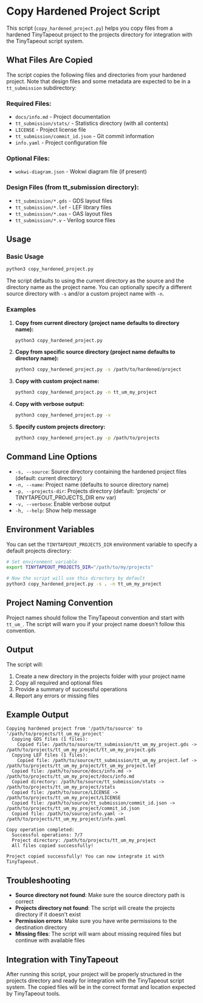 # Copy Hardened Project Script

This script (`copy_hardened_project.py`) helps you copy files from a hardened TinyTapeout project to the projects directory for integration with the TinyTapeout script system.

## What Files Are Copied

The script copies the following files and directories from your hardened project. Note that design files and some metadata are expected to be in a `tt_submission` subdirectory:

### Required Files:
- `docs/info.md` - Project documentation
- `tt_submission/stats/` - Statistics directory (with all contents)
- `LICENSE` - Project license file
- `tt_submission/commit_id.json` - Git commit information
- `info.yaml` - Project configuration file

### Optional Files:
- `wokwi-diagram.json` - Wokwi diagram file (if present)

### Design Files (from tt_submission directory):
- `tt_submission/*.gds` - GDS layout files
- `tt_submission/*.lef` - LEF library files
- `tt_submission/*.oas` - OAS layout files
- `tt_submission/*.v` - Verilog source files

## Usage

### Basic Usage
```bash
python3 copy_hardened_project.py
```

The script defaults to using the current directory as the source and the directory name as the project name. You can optionally specify a different source directory with `-s` and/or a custom project name with `-n`.

### Examples

1. **Copy from current directory (project name defaults to directory name):**
   ```bash
   python3 copy_hardened_project.py
   ```

2. **Copy from specific source directory (project name defaults to directory name):**
   ```bash
   python3 copy_hardened_project.py -s /path/to/hardened/project
   ```

3. **Copy with custom project name:**
   ```bash
   python3 copy_hardened_project.py -n tt_um_my_project
   ```

4. **Copy with verbose output:**
   ```bash
   python3 copy_hardened_project.py -v
   ```

5. **Specify custom projects directory:**
   ```bash
   python3 copy_hardened_project.py -p /path/to/projects
   ```

## Command Line Options

- `-s, --source`: Source directory containing the hardened project files (default: current directory)
- `-n, --name`: Project name (defaults to source directory name)
- `-p, --projects-dir`: Projects directory (default: 'projects' or TINYTAPEOUT_PROJECTS_DIR env var)
- `-v, --verbose`: Enable verbose output
- `-h, --help`: Show help message

## Environment Variables

You can set the `TINYTAPEOUT_PROJECTS_DIR` environment variable to specify a default projects directory:

```bash
# Set environment variable
export TINYTAPEOUT_PROJECTS_DIR="/path/to/my/projects"

# Now the script will use this directory by default
python3 copy_hardened_project.py -s . -n tt_um_my_project
```

## Project Naming Convention

Project names should follow the TinyTapeout convention and start with `tt_um_`. The script will warn you if your project name doesn't follow this convention.

## Output

The script will:
1. Create a new directory in the projects folder with your project name
2. Copy all required and optional files
3. Provide a summary of successful operations
4. Report any errors or missing files

## Example Output

```
Copying hardened project from '/path/to/source' to '/path/to/projects/tt_um_my_project'
  Copying GDS files (1 files):
    Copied file: /path/to/source/tt_submission/tt_um_my_project.gds -> /path/to/projects/tt_um_my_project/tt_um_my_project.gds
  Copying LEF files (1 files):
    Copied file: /path/to/source/tt_submission/tt_um_my_project.lef -> /path/to/projects/tt_um_my_project/tt_um_my_project.lef
  Copied file: /path/to/source/docs/info.md -> /path/to/projects/tt_um_my_project/docs/info.md
  Copied directory: /path/to/source/tt_submission/stats -> /path/to/projects/tt_um_my_project/stats
  Copied file: /path/to/source/LICENSE -> /path/to/projects/tt_um_my_project/LICENSE
  Copied file: /path/to/source/tt_submission/commit_id.json -> /path/to/projects/tt_um_my_project/commit_id.json
  Copied file: /path/to/source/info.yaml -> /path/to/projects/tt_um_my_project/info.yaml

Copy operation completed:
  Successful operations: 7/7
  Project directory: /path/to/projects/tt_um_my_project
  All files copied successfully!

Project copied successfully! You can now integrate it with TinyTapeout.
```

## Troubleshooting

- **Source directory not found**: Make sure the source directory path is correct
- **Projects directory not found**: The script will create the projects directory if it doesn't exist
- **Permission errors**: Make sure you have write permissions to the destination directory
- **Missing files**: The script will warn about missing required files but continue with available files

## Integration with TinyTapeout

After running this script, your project will be properly structured in the projects directory and ready for integration with the TinyTapeout script system. The copied files will be in the correct format and location expected by TinyTapeout tools.
